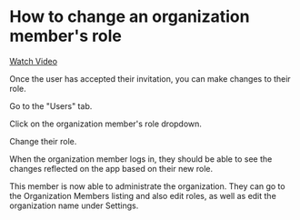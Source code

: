 # How to change an organization member's role

[Watch Video](https://help.openfido.org/assets/change_org_member_role.mp4)

Once the user has accepted their invitation, you can make changes to their role.

Go to the "Users" tab.

Click on the organization member's role dropdown.

Change their role.

When the organization member logs in, they should be able to see the changes reflected on the app based on their new role.

This member is now able to administrate the organization. They can go to the Organization Members listing and also edit roles, as well as edit the organization name under Settings.
